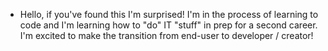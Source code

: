 - Hello, if you've found this I'm surprised!  I'm in the process of learning to code and I'm learning how to "do" IT "stuff" in prep for a second career.  I'm excited to make the transition from end-user to developer / creator!

  
